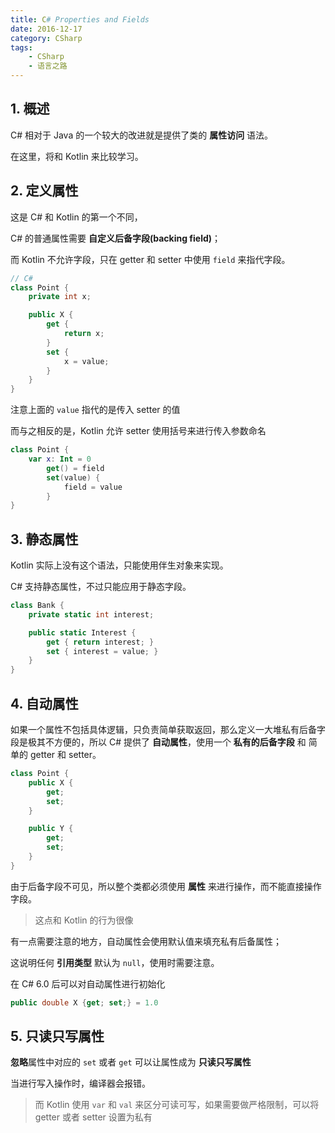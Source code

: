 ```yaml
---
title: C# Properties and Fields
date: 2016-12-17
category: CSharp
tags:
    - CSharp
    - 语言之路
---
```



## 1. 概述

C# 相对于 Java 的一个较大的改进就是提供了类的 **属性访问** 语法。

在这里，将和 Kotlin 来比较学习。


<!-- more -->

## 2. 定义属性

这是 C# 和 Kotlin 的第一个不同，

C# 的普通属性需要 **自定义后备字段(backing field)**；

而 Kotlin 不允许字段，只在 getter 和 setter 中使用 `field` 来指代字段。

```csharp
// C#
class Point {
    private int x;

    public X {
        get {
            return x;
        }
        set {
            x = value;
        }
    }
}
```

注意上面的 `value` 指代的是传入 setter 的值

而与之相反的是，Kotlin 允许 setter 使用括号来进行传入参数命名

```kotlin
class Point {
    var x: Int = 0
        get() = field
        set(value) {
            field = value
        }
}
```

## 3. 静态属性

Kotlin 实际上没有这个语法，只能使用伴生对象来实现。

C# 支持静态属性，不过只能应用于静态字段。

```csharp
class Bank {
    private static int interest;

    public static Interest {
        get { return interest; }
        set { interest = value; }
    }
}
```

## 4. 自动属性

如果一个属性不包括具体逻辑，只负责简单获取返回，那么定义一大堆私有后备字段是极其不方便的，所以 C# 提供了 **自动属性**，使用一个 **私有的后备字段** 和 简单的 getter 和 setter。

```csharp
class Point {
    public X {
        get;
        set;
    }

    public Y {
        get;
        set;
    }
}
```

由于后备字段不可见，所以整个类都必须使用 **属性** 来进行操作，而不能直接操作字段。

> 这点和 Kotlin 的行为很像

有一点需要注意的地方，自动属性会使用默认值来填充私有后备属性；

这说明任何 **引用类型** 默认为 `null`，使用时需要注意。

在 C# 6.0 后可以对自动属性进行初始化

```csharp
public double X {get; set;} = 1.0
```

## 5. 只读只写属性

**忽略**属性中对应的 `set` 或者 `get` 可以让属性成为 **只读只写属性**

当进行写入操作时，编译器会报错。

> 而 Kotlin 使用 `var` 和 `val` 来区分可读可写，如果需要做严格限制，可以将 getter 或者 setter 设置为私有
